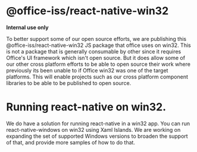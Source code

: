 # @office-iss/react-native-win32

**Internal use only**

To better support some of our open source efforts, we are publishing this @office-iss/react-native-win32 JS package that office uses on win32. This is not a package that is generally consumable by other since it requires Office's UI framework which isn't open source. But it does allow some of our other cross platform efforts to be able to open source their work where previously its been unable to if Office win32 was one of the target platforms. This will enable projects such as our cross platform component libraries to be able to be published to open source.

# Running react-native on win32.

We do have a solution for running react-native in a win32 app.  You can run react-native-windows on win32 using Xaml Islands.  We are working on expanding the set of supported Windows versions to broaden the support of that, and provide more samples of how to do that.